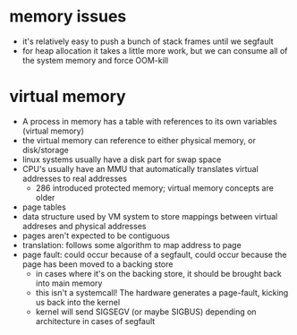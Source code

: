# memory issues
* it's relatively easy to push a bunch of stack frames until we segfault
* for heap allocation it takes a little more work, but we can consume all of the system memory and force OOM-kill

# virtual memory
* A process in memory has a table with references to its own variables (virtual memory)
* the virtual memory can reference to either physical memory, or disk/storage
* linux systems usually have a disk part for swap space
* CPU's usually have an MMU that automatically translates virtual addresses to real addresses
  * 286 introduced protected memory; virtual memory concepts are older
* page tables
 * data structure used by VM system to store mappings between virtual addreses and physical addresses
 * pages aren't expected to be contiguous
 * translation: follows some algorithm to map address to page
 * page fault: could occur because of a segfault, could occur because the page has been moved to a backing store
   * in cases where it's on the backing store, it should be brought back into main memory
   * this isn't a systemcall! The hardware generates a page-fault, kicking us back into the kernel
   * kernel will send SIGSEGV (or maybe SIGBUS) depending on architecture in cases of segfault 
